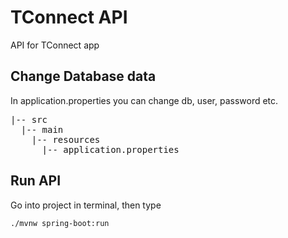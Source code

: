 # TConnect API
API for TConnect app
## Change Database data
In application.properties you can change db, user, password etc.
<pre>
|-- src
  |-- main
    |-- resources
      |-- application.properties
</pre>
## Run API
Go into project in terminal, then type
```
./mvnw spring-boot:run
